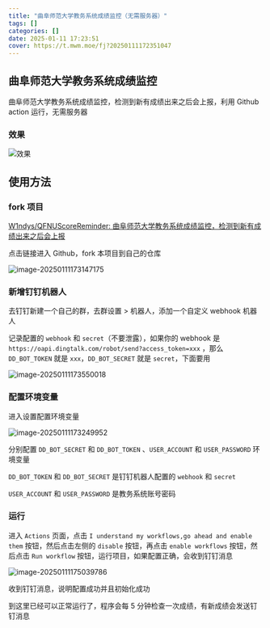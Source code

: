 ```yaml
---
title: "曲阜师范大学教务系统成绩监控（无需服务器）"
tags: []
categories: []
date: 2025-01-11 17:23:51
cover: https://t.mwm.moe/fj?20250111172351047
---
```


## 曲阜师范大学教务系统成绩监控

曲阜师范大学教务系统成绩监控，检测到新有成绩出来之后会上报，利用 Github action 运行，无需服务器

### 效果

![效果](https://pica.zhimg.com/80/v2-ab040cb6e2c97cd56de73d09777c4f07.png)

## 使用方法

### fork 项目

[W1ndys/QFNUScoreReminder: 曲阜师范大学教务系统成绩监控，检测到新有成绩出来之后会上报](https://github.com/W1ndys/QFNUScoreReminder)

点击链接进入 Github，fork 本项目到自己的仓库

![image-20250111173147175](https://pica.zhimg.com/80/v2-01a15518704c6c8af91cf05cd843c795.png)

### 新增钉钉机器人

去钉钉新建一个自己的群，去群设置 > 机器人，添加一个自定义 webhook 机器人

记录配置的 `webhook` 和 `secret`（不要泄露），如果你的 webhook 是 `https://oapi.dingtalk.com/robot/send?access_token=xxx` ，那么 `DD_BOT_TOKEN` 就是 `xxx`，`DD_BOT_SECRET` 就是 `secret`，下面要用

![image-20250111173550018](https://pica.zhimg.com/80/v2-99e91c06e71ac28cbed199f9e4321896.png)

### 配置环境变量

进入设置配置环境变量

![image-20250111173249952](https://pica.zhimg.com/80/v2-e24e61d04f7bfdde25ce104f2a016c5d.png)

分别配置 `DD_BOT_SECRET` 和 `DD_BOT_TOKEN` 、`USER_ACCOUNT` 和 `USER_PASSWORD` 环境变量

`DD_BOT_TOKEN` 和 `DD_BOT_SECRET` 是钉钉机器人配置的 `webhook` 和 `secret`

`USER_ACCOUNT` 和 `USER_PASSWORD` 是教务系统账号密码

### 运行

进入 `Actions` 页面，点击 `I understand my workflows,go ahead and enable them` 按钮，然后点击左侧的 `disable` 按钮，再点击 `enable workflows` 按钮，然后点击 `Run workflow` 按钮，运行项目，如果配置正确，会收到钉钉消息

![image-20250111175039786](https://pica.zhimg.com/80/v2-7c49b45057d28dec0b33b9b7b37bc108.png)

收到钉钉消息，说明配置成功并且初始化成功

到这里已经可以正常运行了，程序会每 5 分钟检查一次成绩，有新成绩会发送钉钉消息
